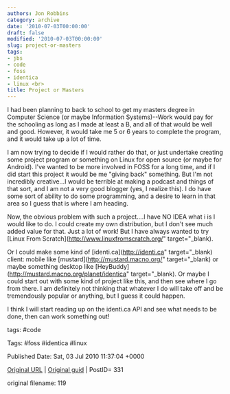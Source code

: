 ```yaml
---
authors: Jon Robbins
category: archive
date: '2010-07-03T00:00:00'
draft: false
modified: '2010-07-03T00:00:00'
slug: project-or-masters
tags:
- jbs
- code
- foss
- identica
- linux <br>
title: Project or Masters
---
```


I had been planning to back to school to get my masters degree in Computer Science (or maybe Information Systems)--Work would pay for the schooling as long as I made at least a B, and all of that would be well and good.  However, it would take me 5 or 6 years to complete the program, and it would take up a lot of time.

 I am now trying to decide if I would rather do that, or just undertake creating some project program or something on Linux for open source (or maybe for Android).  I've wanted to be more involved in FOSS for a long time, and if I did start this project it would be me "giving back" something.  But I'm not incredibly creative...I would be terrible at making a podcast and things of that sort, and I am not a very good blogger (yes, I realize this).  I do have some sort of ability to do some programming, and a desire to learn in that area so I guess that is where I am heading.

 Now, the obvious problem with such a project....I have NO IDEA what i is I would like to do. I could create my own distribution, but I don't see much added value for that. Just a lot of work!  But I have always wanted to try [Linux From Scratch](http://www.linuxfromscratch.org/" target="_blank).

 Or I could make some kind of [identi.ca](http://identi.ca" target="_blank) client: mobile like [mustard](http://mustard.macno.org/" target="_blank) or maybe something desktop like [HeyBuddy](http://mustard.macno.org/planet/identica" target="_blank).    Or maybe I could start out with some kind of project like this, and then see where I go from there.  I am definitely not thinking that whatever I do will take off and be tremendously popular or anything, but I guess it could happen.

 I think I will start reading up on the identi.ca API and see what needs to be done, then can work something out!

 



tags: #code 

Tags:  #foss #identica #linux 


Published Date: Sat, 03 Jul 2010 11:37:04 +0000 

[Original URL](http://factorq.net/2010/07/03/project-or-masters/) | [Original guid](http://factorq.net/?p=331) | PostID= 331

 original filename: 119